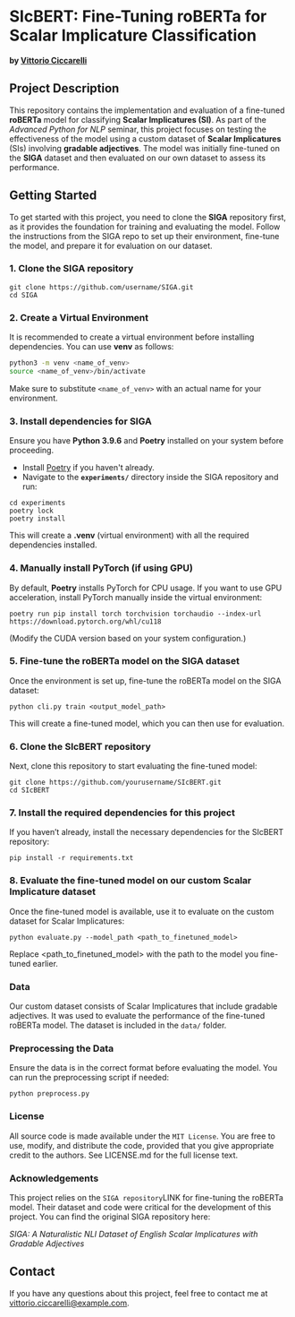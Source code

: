 # SIcBERT: Fine-Tuning roBERTa for Scalar Implicature Classification

**by [Vittorio Ciccarelli](https://slam.phil.hhu.de/authors/vitto/)**

## Project Description

This repository contains the implementation and evaluation of a fine-tuned **roBERTa** model for classifying **Scalar Implicatures (SI)**. As part of the *Advanced Python for NLP* seminar, this project focuses on testing the effectiveness of the model using a custom dataset of **Scalar Implicatures** (SIs) involving **gradable adjectives**. The model was initially fine-tuned on the **SIGA** dataset and then evaluated on our own dataset to assess its performance.

## Getting Started

To get started with this project, you need to clone the **SIGA** repository first, as it provides the foundation for training and evaluating the model. Follow the instructions from the SIGA repo to set up their environment, fine-tune the model, and prepare it for evaluation on our dataset.

### 1. Clone the **SIGA** repository

```
git clone https://github.com/username/SIGA.git
cd SIGA
```

### 2. Create a Virtual Environment

It is recommended to create a virtual environment before installing dependencies. You can use **venv** as follows:

```bash
python3 -m venv <name_of_venv>
source <name_of_venv>/bin/activate
```

Make sure to substitute `<name_of_venv>` with an actual name for your environment.

### 3. Install dependencies for SIGA

Ensure you have **Python 3.9.6** and **Poetry** installed on your system before proceeding.

- Install [Poetry](https://python-poetry.org/docs/#installation) if you haven't already.
- Navigate to the **`experiments/`** directory inside the SIGA repository and run:

```
cd experiments
poetry lock
poetry install
```

This will create a **.venv** (virtual environment) with all the required dependencies installed.

### 4. Manually install PyTorch (if using GPU)

By default, **Poetry** installs PyTorch for CPU usage. If you want to use GPU acceleration, install PyTorch manually inside the virtual environment:

```
poetry run pip install torch torchvision torchaudio --index-url https://download.pytorch.org/whl/cu118
```

(Modify the CUDA version based on your system configuration.)


### 5. Fine-tune the roBERTa model on the SIGA dataset
Once the environment is set up, fine-tune the roBERTa model on the SIGA dataset:

```
python cli.py train <output_model_path>
```

This will create a fine-tuned model, which you can then use for evaluation.

### 6. Clone the SIcBERT repository
Next, clone this repository to start evaluating the fine-tuned model:

```
git clone https://github.com/yourusername/SIcBERT.git
cd SIcBERT
```

### 7. Install the required dependencies for this project
If you haven’t already, install the necessary dependencies for the SIcBERT repository:

```
pip install -r requirements.txt
```

### 8. Evaluate the fine-tuned model on our custom Scalar Implicature dataset
Once the fine-tuned model is available, use it to evaluate on the custom dataset for Scalar Implicatures:

```
python evaluate.py --model_path <path_to_finetuned_model>
```

Replace <path_to_finetuned_model> with the path to the model you fine-tuned earlier.

### Data
Our custom dataset consists of Scalar Implicatures that include gradable adjectives. It was used to evaluate the performance of the fine-tuned roBERTa model. The dataset is included in the `data/` folder.

### Preprocessing the Data
Ensure the data is in the correct format before evaluating the model. You can run the preprocessing script if needed:

```
python preprocess.py
```

### License
All source code is made available under the `MIT License`. You are free to use, modify, and distribute the code, provided that you give appropriate credit to the authors. See LICENSE.md for the full license text.

### Acknowledgements
This project relies on the `SIGA repository`LINK for fine-tuning the roBERTa model. Their dataset and code were critical for the development of this project. You can find the original SIGA repository here:

*SIGA: A Naturalistic NLI Dataset of English Scalar Implicatures with Gradable Adjectives*

## Contact
If you have any questions about this project, feel free to contact me at vittorio.ciccarelli@example.com.


